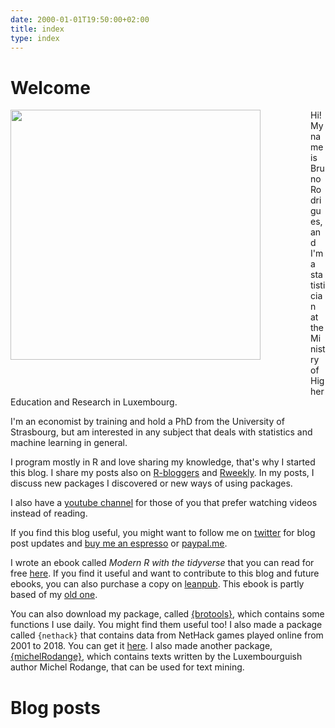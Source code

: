```yaml
---
date: 2000-01-01T19:50:00+02:00
title: index
type: index
---
```


# Welcome

<div style="float: left;margin: 0px 80px 50px 0px">
    <img src="/img/profile.jpg" width="400" height="400"/>
</div>

Hi! My name is Bruno Rodrigues, and I'm a statistician at the Ministry of Higher Education and Research
in Luxembourg.

I'm an economist by training and hold a PhD from the University of Strasbourg, 
but am interested in any subject that deals with statistics and machine learning in general.

I program mostly in R and love sharing my knowledge, that's why I started this blog.
I share my posts also on [R-bloggers](http://www.r-bloggers.com) and [Rweekly](https://rweekly.org). 
In my posts, I discuss new packages I discovered or new ways of using packages.
 
I also have a [youtube channel](https://www.youtube.com/c/BrunoRodrigues1988) for those of you
that prefer watching videos instead of reading.

If you find this blog useful, you might want to follow 
me on [twitter](https://www.twitter.com/brodriguesco) for blog post updates and 
[buy me an espresso](https://www.buymeacoffee.com/brodriguesco) or [paypal.me](https://www.paypal.me/brodriguesco).

I wrote an ebook called *Modern R with the tidyverse* that you can read for free
[here](https://b-rodrigues.github.io/modern_R/).
If you find it useful and want to contribute to this blog and future ebooks, you can also
purchase a copy on [leanpub](https://leanpub.com/modern_tidyverse).
This ebook is partly based of my [old one](https://b-rodrigues.github.io/fput/).

You can also download my package, called [{brotools}](https://github.com/b-rodrigues/brotools),
which contains some functions I use daily. You might find them useful too! I also made a package
called `{nethack}` that contains data from NetHack games played online from 2001 to 2018. You
can get it [here](https://github.com/b-rodrigues/nethack). I also made another package, 
[{michelRodange}](https://cran.r-project.org/web/packages/michelRodange/index.html), which contains
texts written by the Luxembourguish author Michel Rodange, that can be used for text mining.

# Blog posts
